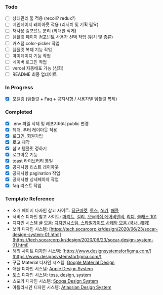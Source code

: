 ### Todo

- [ ] 상태관리 툴 적용 (recoil? redux?)
- [ ] 메인페이지 레이아웃 적용 (리서치 및 기획 필요)
- [ ] 재사용 컴포넌트 분리 (최대한 작게)
- [ ] 템플릿 페이지 컴포넌트 사용자 선택 작업 (위치 및 종류)
- [ ] 커스텀 color-picker 작업
- [ ] 템플릿 복제 기능 작업
- [ ] 마이페이지 기능 작업
- [ ] 네이버 로그인 작업
- [ ] vercel 자동배포 기능 (심화)
- [ ] README 최종 업데이트

### In Progress

- [x] 모델링 (템플릿 + Faq + 공지사항 / 사용자별 템플릿 복제)

### Completed

- [x] .env 파일 삭제 및 레포지터리 public 변경
- [x] 헤더, 푸터 레이아웃 적용
- [x] 로그인, 회원가입
- [x] 로고 제작
- [x] 참고 템플릿 정하기
- [x] 로그아웃 기능
- [x] toast 라이브러리 통일
- [x] 공지사항 리스트 레이아웃
- [x] 공지사항 pagination 작업
- [x] 공지사항 상세페이지 작업
- [x] faq 리스트 작업

### Template Reference

- 소개 페이지 다자인 참고 사이트: [당근마켓](https://team.daangn.com/), [토스](https://toss.im/), [쏘카](https://www.socar.kr/), [애플](https://www.apple.com/kr/)
- 서비스 디자인 참고 사이트: [마리트](https://www.myrealtrip.com/), [컬리](https://www.kurly.com/), [오늘의집](https://ohou.se/),[에어비앤비](https://www.airbnb.co.kr/), [리디](https://ridibooks.com/), [클래스 101](https://class101.net/)
- 디자인 시스템 글 모음: [디자인시스템, 스타일가이드 사례와 모음 (국내, 해외)](https://spacebar310.tistory.com/86)
- 쏘카 디자인 시스템: [https://tech.socarcorp.kr/design/2020/06/23/socar-design-system-01.html](https://tech.socarcorp.kr/design/2020/06/23/socar-design-system-01.html)
- 해외 사이트 디자인 시스템: [https://www.designsystemsforfigma.com/](https://www.designsystemsforfigma.com/)
- 구글 Material 디자인 시스템: [Google Material Design](https://material.io/design)
- 애플 디자인 시스템: [Apple Design System](https://developer.apple.com/design/human-interface-guidelines/guidelines/overview/)
- 토스 디자인 시스템: [toss, design, system](https://www.notion.so/toss-design-system-959822692bec4f879450e361c623cf2a)
- 스포카 디자인 시스템: [Spoqa Design System](https://bi.spoqa.com/)
- 아틀라시안 디자인 시스템: [Atlassian Design System](https://atlassian.design/)
